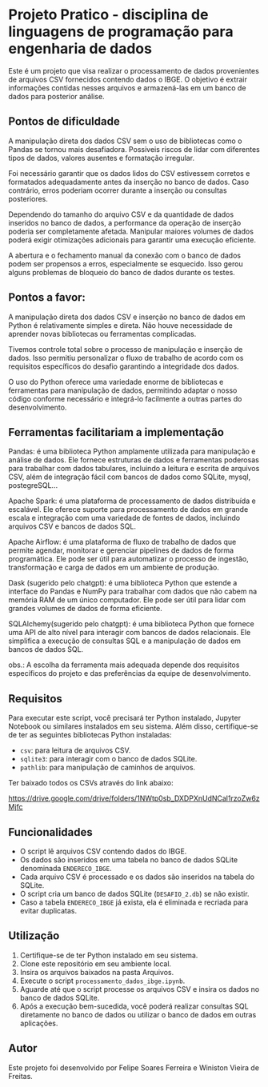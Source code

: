 # Projeto Pratico - disciplina de linguagens de programação para engenharia de dados

Este é um projeto que visa realizar o processamento de dados provenientes de arquivos CSV fornecidos contendo dados o IBGE. O objetivo é extrair informações contidas nesses arquivos e armazená-las em um banco de dados para posterior análise.

## Pontos de dificuldade
A manipulação direta dos dados CSV sem o uso de bibliotecas como o Pandas se tornou mais desafiadora.
Possiveis riscos de lidar com diferentes tipos de dados, valores ausentes e formatação irregular.

Foi necessário garantir que os dados lidos do CSV estivessem corretos e formatados adequadamente antes da inserção no banco de dados. Caso contrário, erros poderiam ocorrer durante a inserção ou consultas posteriores.

Dependendo do tamanho do arquivo CSV e da quantidade de dados inseridos no banco de dados, a performance da operação de inserção poderia ser completamente afetada. Manipular maiores volumes de dados poderá exigir otimizações adicionais para garantir uma execução eficiente.

A abertura e o fechamento manual da conexão com o banco de dados podem ser propensos a erros, especialmente se esquecido. Isso gerou alguns problemas de bloqueio do banco de dados durante os testes.

## Pontos a favor:
A manipulação direta dos dados CSV e inserção no banco de dados em Python é relativamente simples e direta. Não houve necessidade de aprender novas bibliotecas ou ferramentas complicadas.

Tivemos controle total sobre o processo de manipulação e inserção de dados. Isso permitiu personalizar o fluxo de trabalho de acordo com os requisitos específicos do desafio garantindo a integridade dos dados.

O uso do Python oferece uma variedade enorme de bibliotecas e ferramentas para manipulação de dados, permitindo adaptar o nosso código conforme necessário e integrá-lo 
facilmente a outras partes do desenvolvimento.

## Ferramentas facilitariam a implementação
Pandas: é uma biblioteca Python amplamente utilizada para manipulação e análise de dados. Ele fornece estruturas de dados e ferramentas poderosas para trabalhar com dados tabulares, incluindo a leitura e escrita de arquivos CSV, além de integração fácil com bancos de dados como SQLite, mysql, postegreSQL...

Apache Spark: é uma plataforma de processamento de dados distribuída e escalável. Ele oferece suporte para processamento de dados em grande escala e integração com uma variedade de fontes de dados, incluindo arquivos CSV e bancos de dados SQL.

Apache Airflow: é uma plataforma de fluxo de trabalho de dados que permite agendar, monitorar e gerenciar pipelines de dados de forma programática. Ele pode ser útil para automatizar o processo de ingestão, transformação e carga de dados em um ambiente de produção.

Dask (sugerido pelo chatgpt): é uma biblioteca Python que estende a interface do Pandas e NumPy para trabalhar com dados que não cabem na memória RAM de um único computador. Ele pode ser útil para lidar com grandes volumes de dados de forma eficiente.

SQLAlchemy(sugerido pelo chatgpt): é uma biblioteca Python que fornece uma API de alto nível para interagir com bancos de dados relacionais. Ele simplifica a execução de consultas SQL e a manipulação de dados em bancos de dados SQL.

obs.: A escolha da ferramenta mais adequada depende dos requisitos específicos do projeto e das preferências da equipe de desenvolvimento.

## Requisitos

Para executar este script, você precisará ter Python instalado, Jupyter Notebook ou similares instalados em seu sistema. Além disso, certifique-se de ter as seguintes bibliotecas Python instaladas:

-   `csv`: para leitura de arquivos CSV.
-   `sqlite3`: para interagir com o banco de dados SQLite.
-   `pathlib`: para manipulação de caminhos de arquivos.

Ter baixado todos os CSVs através do link abaixo:

https://drive.google.com/drive/folders/1NWtp0sb_DXDPXnUdNCal1rzoZw6zMjfc

## Funcionalidades

-   O script lê arquivos CSV contendo dados do IBGE.
-   Os dados são inseridos em uma tabela no banco de dados SQLite denominada `ENDERECO_IBGE`.
-   Cada arquivo CSV é processado e os dados são inseridos na tabela do SQLite.
-   O script cria um banco de dados SQLite (`DESAFIO_2.db`) se não existir.
-   Caso a tabela `ENDERECO_IBGE` já exista, ela é eliminada e recriada para evitar duplicatas.

## Utilização

1.  Certifique-se de ter Python instalado em seu sistema.
2.  Clone este repositório em seu ambiente local.
3.  Insira os arquivos baixados na pasta Arquivos.
4.  Execute o script `processamento_dados_ibge.ipynb`.
5.  Aguarde até que o script processe os arquivos CSV e insira os dados no banco de dados SQLite.
6.  Após a execução bem-sucedida, você poderá realizar consultas SQL diretamente no banco de dados ou utilizar o banco de dados em outras aplicações.

## Autor

Este projeto foi desenvolvido por Felipe Soares Ferreira e Winiston Vieira de Freitas.
